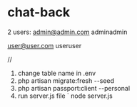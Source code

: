 # chat-back

2 users: 
admin@admin.com
adminadmin

user@user.com
useruser

//
1. change table name in .env
2. php artisan migrate:fresh --seed
3. php artisan passport:client --personal
4. run server.js file ` node server.js
